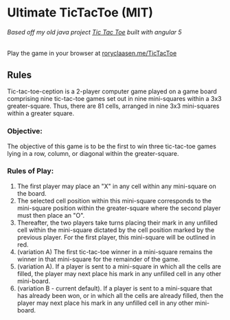 # Ultimate TicTacToe (MIT)

###### Based off my old java project [Tic Tac Toe](https://github.com/roryclaasen/TicTacToe) built with angular 5

Play the game in your browser at [roryclaasen.me/TicTacToe](http://roryclaasen.me/TicTacToe)

## Rules

Tic-tac-toe-ception is a 2-player computer game played on a game board comprising nine tic-tac-toe games set out in nine mini-squares within a 3x3 greater-square.  Thus, there are 81 cells, arranged in nine 3x3 mini-squares within a greater square.

### Objective:

The objective of this game is to be the first to win three tic-tac-toe games lying in a row, column, or diagonal within the greater-square.

### Rules of Play:

1.  The first player may place an "X" in any cell within any mini-square on the board.  
2.  The selected cell position within this mini-square corresponds to the mini-square position within the greater-square where the second player must then place an "O".
3.  Thereafter, the two players take turns placing their mark in any unfilled cell within the mini-square dictated by the cell position marked by the previous player.  For the first player, this mini-square will be outlined in red.
4.  (variation A) The first tic-tac-toe winner in a mini-square remains the winner in that mini-square for the remainder of the game.
5. (variation A).  If a player is sent to a mini-square in which all the cells are filled, the player may next place his mark in any unfilled cell in any other mini-board.
5. (variation B - current default).  If a player is sent to a mini-square that has already been won, or in which all the cells are already filled, then the player may next place his mark in any unfilled cell in any other mini-board.
